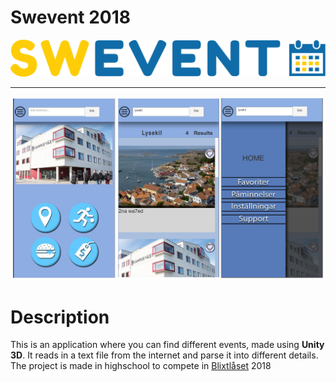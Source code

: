 # Swevent 2018
![Logo](./Ikoner/50323437_442526832952695_815510617589809152_n.png)   

---

![Project](./img/background.jpg)    
    
# Description
This is an application where you can find different events, made using **Unity 3D**. It reads in a text file from the internet and parse it into different details.   
The project is made in highschool to compete in [Blixtlåset](https://www.xn--blixtlset-b3a.se/) 2018
